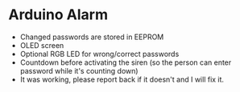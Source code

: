 # Arduino Alarm


- Changed passwords are stored in EEPROM
- OLED screen
- Optional RGB LED for wrong/correct passwords
- Countdown before activating the siren (so the person can enter password while it's counting down)
- It was working, please report back if it doesn't and I will fix it.
